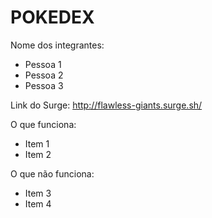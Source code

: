 # POKEDEX

Nome dos integrantes: 
- Pessoa 1
- Pessoa 2
- Pessoa 3

Link do Surge: http://flawless-giants.surge.sh/

O que funciona:
- Item 1
- Item 2

O que não funciona: 
- Item 3
- Item 4
